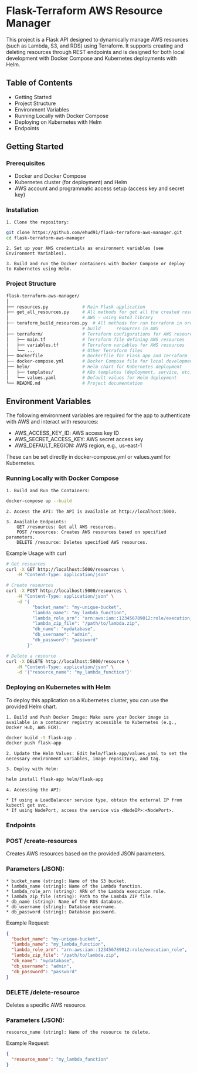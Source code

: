 # Flask-Terraform AWS Resource Manager

This project is a Flask API designed to dynamically manage AWS resources (such as Lambda, S3, and RDS) using Terraform. It supports creating and deleting resources through REST endpoints and is designed for both local development with Docker Compose and Kubernetes deployments with Helm.

## Table of Contents

* Getting Started
* Project Structure
* Environment Variables
* Running Locally with Docker Compose
* Deploying on Kubernetes with Helm
* Endpoints


## Getting Started
### Prerequisites

* Docker and Docker Compose
* Kubernetes cluster (for deployment) and Helm
* AWS account and programmatic access setup (access key and secret key)

### Installation

    1. Clone the repository:

```bash
git clone https://github.com/ehud91/flask-terraform-aws-manager.git
cd flask-terraform-aws-manager
```
    2. Set up your AWS credentials as environment variables (see Environment Variables).

    3. Build and run the Docker containers with Docker Compose or deploy to Kubernetes using Helm.

### Project Structure    

```bash
flask-terraform-aws-manager/
│
├── resources.py             # Main Flask application
├── get_all_resources.py     # All methods for get all the created resouces from 
│                            # AWS - using Boto3 library
├── teraform_build_resources.py  # All methods for run terraform in order to 
│                            # build      resources in AWS
├── terraform/               # Terraform configurations for AWS resources
│   ├── main.tf              # Terraform file defining AWS resources
│   ├── variables.tf         # Terraform variables for AWS resources
│   └── ...                  # Other Terraform files
├── Dockerfile               # Dockerfile for Flask app and Terraform
├── docker-compose.yml       # Docker Compose file for local development
├── helm/                    # Helm chart for Kubernetes deployment
│   ├── templates/           # K8s templates (deployment, service, etc.)
│   └── values.yaml          # Default values for Helm deployment
└── README.md                # Project documentation
```

## Environment Variables

The following environment variables are required for the app to authenticate with AWS and interact with resources:

* AWS_ACCESS_KEY_ID: AWS access key ID
* AWS_SECRET_ACCESS_KEY: AWS secret access key
* AWS_DEFAULT_REGION: AWS region, e.g., us-east-1

These can be set directly in docker-compose.yml or values.yaml for Kubernetes.


### Running Locally with Docker Compose

    1. Build and Run the Containers:
```bash
docker-compose up --build
```

    2. Access the API: The API is available at http://localhost:5000.

    3. Available Endpoints:
        GET /resources: Get all AWS resources. 
        POST /resources: Creates AWS resources based on specified parameters.
        DELETE /resource: Deletes specified AWS resources.

Example Usage with curl
```bash
# Get resources
curl -X GET http://localhost:5000/resources \
    -H "Content-Type: application/json"

# Create resources
curl -X POST http://localhost:5000/resources \
    -H "Content-Type: application/json" \
    -d '{
          "bucket_name": "my-unique-bucket",
          "lambda_name": "my_lambda_function",
          "lambda_role_arn": "arn:aws:iam::123456789012:role/execution_role",
          "lambda_zip_file": "/path/to/lambda.zip",
          "db_name": "mydatabase",
          "db_username": "admin",
          "db_password": "password"
        }'

# Delete a resource
curl -X DELETE http://localhost:5000/resource \
    -H "Content-Type: application/json" \
    -d '{"resource_name": "my_lambda_function"}'
```

### Deploying on Kubernetes with Helm

To deploy this application on a Kubernetes cluster, you can use the provided Helm chart.

    1. Build and Push Docker Image: Make sure your Docker image is available in a container registry accessible to Kubernetes (e.g., Docker Hub, AWS ECR).
```bash
docker build -t flask-app .
docker push flask-app
```
    2. Update the Helm Values: Edit helm/flask-app/values.yaml to set the necessary environment variables, image repository, and tag.

    3. Deploy with Helm:
```bash
helm install flask-app helm/flask-app
```
    4. Accessing the API:

    * If using a LoadBalancer service type, obtain the external IP from kubectl get svc.
    * If using NodePort, access the service via <NodeIP>:<NodePort>.

### Endpoints
### POST /create-resources

Creates AWS resources based on the provided JSON parameters.

### Parameters (JSON):

    * bucket_name (string): Name of the S3 bucket.
    * lambda_name (string): Name of the Lambda function.
    * lambda_role_arn (string): ARN of the Lambda execution role.
    * lambda_zip_file (string): Path to the Lambda ZIP file.
    * db_name (string): Name of the RDS database.
    * db_username (string): Database username.
    * db_password (string): Database password.

Example Request:
```json
{
  "bucket_name": "my-unique-bucket",
  "lambda_name": "my_lambda_function",
  "lambda_role_arn": "arn:aws:iam::123456789012:role/execution_role",
  "lambda_zip_file": "/path/to/lambda.zip",
  "db_name": "mydatabase",
  "db_username": "admin",
  "db_password": "password"
}
```

### DELETE /delete-resource

Deletes a specific AWS resource.

### Parameters (JSON):

    resource_name (string): Name of the resource to delete.

Example Request:
```json
{
  "resource_name": "my_lambda_function"
}
```